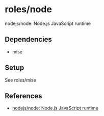 # roles/node
nodejs/node: Node.js JavaScript runtime



## Dependencies
- mise



## Setup
See roles/mise



## References
- [nodejs/node: Node.js JavaScript runtime](https://github.com/nodejs/node)

